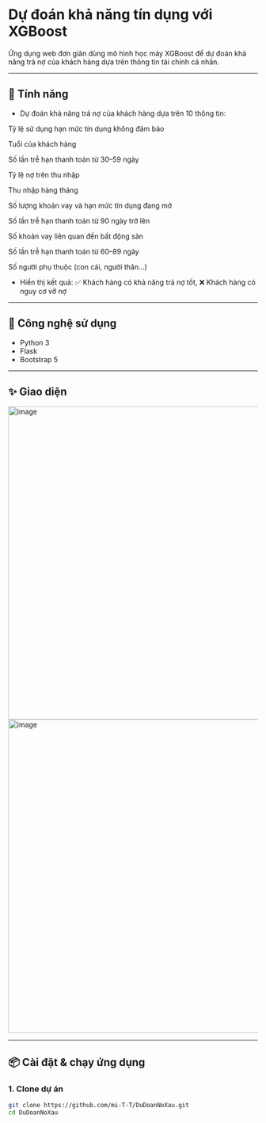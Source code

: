 # Dự đoán khả năng tín dụng với XGBoost 

Ứng dụng web đơn giản dùng mô hình học máy XGBoost để dự đoán khả năng trả nợ của khách hàng dựa trên thông tin tài chính cá nhân.

---

## 🚀 Tính năng

- Dự đoán khả năng trả nợ của khách hàng dựa trên 10 thông tin:

Tỷ lệ sử dụng hạn mức tín dụng không đảm bảo

Tuổi của khách hàng

Số lần trễ hạn thanh toán từ 30–59 ngày

Tỷ lệ nợ trên thu nhập

Thu nhập hàng tháng

Số lượng khoản vay và hạn mức tín dụng đang mở

Số lần trễ hạn thanh toán từ 90 ngày trở lên

Số khoản vay liên quan đến bất động sản

Số lần trễ hạn thanh toán từ 60–89 ngày

Số người phụ thuộc (con cái, người thân...)

- Hiển thị kết quả: ✅ Khách hàng có khả năng trả nợ tốt, ❌ Khách hàng có nguy cơ vỡ nợ

---

## 🧰 Công nghệ sử dụng

- Python 3
- Flask
- Bootstrap 5

---

## ✨ Giao diện
<img width="1290" height="632" alt="image" src="https://github.com/user-attachments/assets/08489aaf-9b20-4e5d-a22b-825544d82280" />


<img width="1295" height="633" alt="image" src="https://github.com/user-attachments/assets/bde25e8b-438a-49e2-9db4-fb953297ca88" />

---

## 📦 Cài đặt & chạy ứng dụng

### 1. Clone dự án

```bash
git clone https://github.com/mi-T-T/DuDoanNoXau.git
cd DuDoanNoXau
